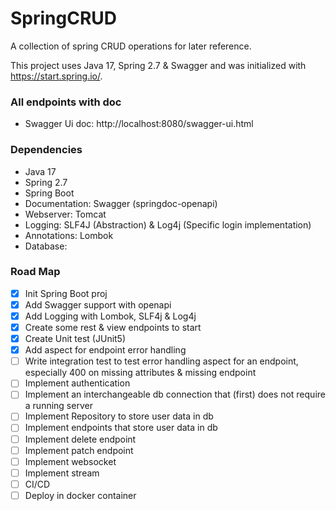 # SpringCRUD
A collection of spring CRUD operations for later reference.

This project uses Java 17, Spring 2.7 & Swagger and was initialized with https://start.spring.io/.

### All endpoints with doc
- Swagger Ui doc: http://localhost:8080/swagger-ui.html

### Dependencies
- Java 17
- Spring 2.7
- Spring Boot
- Documentation: Swagger (springdoc-openapi)
- Webserver: Tomcat
- Logging: SLF4J (Abstraction) & Log4j (Specific login implementation)
- Annotations: Lombok
- Database:


### Road Map
- [x] Init Spring Boot proj
- [x] Add Swagger support with openapi
- [x] Add Logging with Lombok, SLF4j & Log4j
- [x] Create some rest & view endpoints to start
- [x] Create Unit test (JUnit5)
- [x] Add aspect for endpoint error handling
- [ ] Write integration test to test error handling aspect for an endpoint, especially 400 on missing attributes & missing endpoint
- [ ] Implement authentication
- [ ] Implement an interchangeable db connection that (first) does not require a running server
- [ ] Implement Repository to store user data in db
- [ ] Implement endpoints that store user data in db
- [ ] Implement delete endpoint
- [ ] Implement patch endpoint
- [ ] Implement websocket
- [ ] Implement stream
- [ ] CI/CD
- [ ] Deploy in docker container